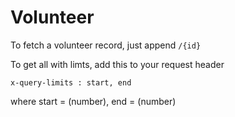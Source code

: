 # Volunteer 
To fetch a volunteer record, just append ```/{id}``` 

To get all with limts, add this to your request header
```
x-query-limits : start, end

```
where start = (number), end = (number)